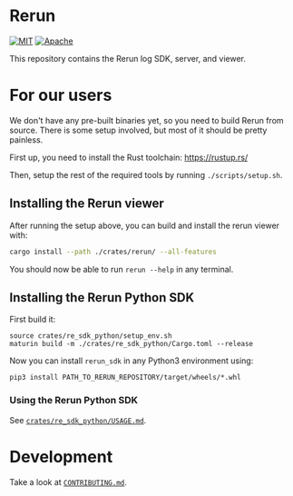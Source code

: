 # Rerun
[![MIT](https://img.shields.io/badge/license-MIT-blue.svg)](https://github.com/rerun-io/rerun/blob/master/LICENSE-MIT)
[![Apache](https://img.shields.io/badge/license-Apache-blue.svg)](https://github.com/rerun-io/rerun/blob/master/LICENSE-APACHE)

This repository contains the Rerun log SDK, server, and viewer.

# For our users
We don't have any pre-built binaries yet, so you need to build Rerun from source. There is some setup involved, but most of it should be pretty painless.

First up, you need to install the Rust toolchain: https://rustup.rs/

Then, setup the rest of the required tools by running `./scripts/setup.sh`.

## Installing the Rerun viewer
After running the setup above, you can build and install the rerun viewer with:

```sh
cargo install --path ./crates/rerun/ --all-features
```

You should now be able to run `rerun --help` in any terminal.

## Installing the Rerun Python SDK

First build it:
```
source crates/re_sdk_python/setup_env.sh
maturin build -m ./crates/re_sdk_python/Cargo.toml --release
```

Now you can install `rerun_sdk` in any Python3 environment using:

```
pip3 install PATH_TO_RERUN_REPOSITORY/target/wheels/*.whl
```

### Using the Rerun Python SDK
See [`crates/re_sdk_python/USAGE.md`](crates/re_sdk_python/USAGE.md).


# Development
Take a look at [`CONTRIBUTING.md`](CONTRIBUTING.md).
